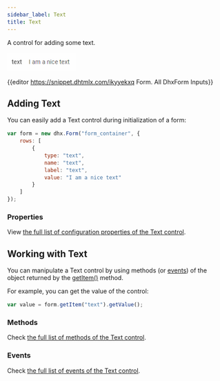 ```yaml
---
sidebar_label: Text
title: Text
---          
```


A control for adding some text.

![Text](../assets/form/form_text.png)

{{editor    https://snippet.dhtmlx.com/ikyyekxq	Form. All DhxForm Inputs}}

## Adding Text

You can easily add a Text control during initialization of a form:

~~~js
var form = new dhx.Form("form_container", {
    rows: [
		{
			type: "text",
            name: "text",
            label: "text",						
			value: "I am a nice text"
		}
    ]
});
~~~

### Properties

View [the full list of configuration properties of the Text control](form/api/text/api_text_properties.md).

## Working with Text

You can manipulate a Text control by using methods (or [events](#eventhandling)) of the object returned by the [getItem()](form/api/form_getitem_method.md) method.

For example, you can get the value of the control:

~~~js
var value = form.getItem("text").getValue();
~~~

### Methods

Check [the full list of methods of the Text control](form/api/api_overview.md#text-methods).


### Events

Check [the full list of events of the Text control](form/api/api_overview.md#text-events).